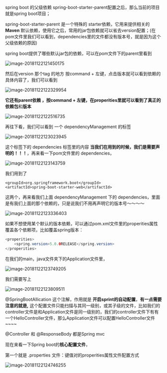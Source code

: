 spring boot  的父级依赖 spring-boot-starter-parent配置之后，那么当前的项目就是spring boot项目；

spring-boot-starter-parent 是一个特殊的 starter依赖，它用来提供相关的 **Maven** 默认依赖，使用它之后，常用的jar包依赖就可以省去version配置；(在pom文件里我们可以看到，dependencies里的文件都没有版本号，就是因为这个父级依赖的原因)

spring boot提供了哪些默认jar包的依赖，可以在pom文件下的parent里看到

![image-20181122121450175](/Users/yunqingqi/Desktop/note/image-20181122121450175-2851090.png)

然后在version 那个tag 的地方 按command + 左键，点击版本就可以看到依赖的具体内容了，我们可以看到

![image-20181122122329954](/Users/yunqingqi/Desktop/note/image-20181122122329954-2851609.png)

**它还有parent依赖 **，按command + 左键，在properities里就可以看到了真正的**依赖包**和**版本**

![image-20181122122516735](/Users/yunqingqi/Desktop/note/image-20181122122516735-2851716.png)

再往下看，我们可以看到 一个 dependencyManagement 的标签 

![image-20181122123023945](/Users/yunqingqi/Desktop/note/image-20181122123023945-2852023.png)

这个标签下的 dependencies 标签里的内容 **当我们在用到的时候，我们是需要声明的！！！**，再来看一下pom文件里的 dependencies，

![image-20181122123143759](/Users/yunqingqi/Desktop/note/image-20181122123143759-2852103.png)

我们用到了 

```
<groupId>org.springframework.boot</groupId>
<artifactId>spring-boot-starter-web</artifactId>
```

这两个，再来看我们上面 dependencyManagement 下的 dependencies，里面是有我们上面的那个依赖的，只是说我们不用再声明它的版本号～～～～

![image-20181122123336403](/Users/yunqingqi/Desktop/note/image-20181122123336403-2852216.png)

如果不想使用某个默认的版本依赖，可以通过pom.xml文件里的properities属性覆盖各个依赖项，比如覆盖spring版本：

```java
<properities>
	<spring.version>5.0.0RELEASE</spring.version>
</properities>
```

在我们的main，java文件夹下的Application文件里，

![image-20181122123749205](/Users/yunqingqi/Desktop/note/image-20181122123749205-2852469.png)

我们需要写上

![image-20181122123809511](/Users/yunqingqi/Desktop/note/image-20181122123809511-2852489.png)

@SpringBootAllication 这个注解，作用就是 **开启sprint的自动配置**，**有一点需要注意的就是,** 这个配置文件只能扫描与其同一级别，或其子级的文件，比如我们的controller文件是和Application文件是同一级别的，我们的controller文件下有有一个HelloController文件，那么Application文件可以配置HelloController文件~~~~

@Controller 和 @ResponseBody 都是Spring mvc



  现在来看一下Spring boot的**核心配置文件**，

第一个就是 .properties 文件：键值对的properities属性文件配置方式

![image-20181122124746255](/Users/yunqingqi/Desktop/note/image-20181122124746255-2853066.png)



